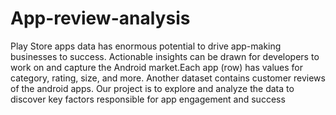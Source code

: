 # App-review-analysis
Play Store apps data has enormous potential to drive app-making businesses to success.  Actionable insights can be drawn for developers to work on and capture the Android market.Each app (row) has values for category, rating, size, and more. Another dataset contains customer reviews of the android apps. Our project is to explore and analyze the data to discover key factors responsible for app engagement and success
